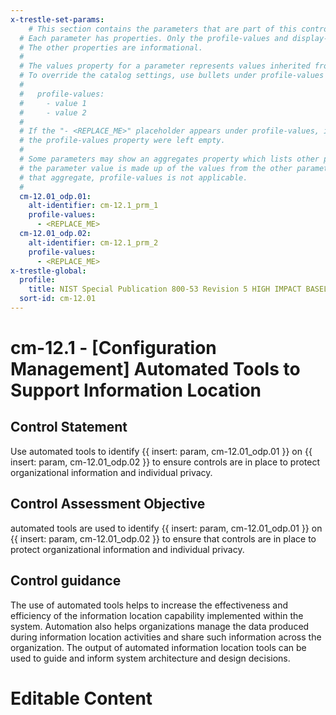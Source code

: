 ```yaml
---
x-trestle-set-params:
    # This section contains the parameters that are part of this control.
  # Each parameter has properties. Only the profile-values and display-name properties are editable.
  # The other properties are informational.
  #
  # The values property for a parameter represents values inherited from the OSCAL catalog.
  # To override the catalog settings, use bullets under profile-values as shown below:
  #
  #   profile-values:
  #     - value 1
  #     - value 2
  #
  # If the "- <REPLACE_ME>" placeholder appears under profile-values, it is the same as if
  # the profile-values property were left empty.
  #
  # Some parameters may show an aggregates property which lists other parameters. This means
  # the parameter value is made up of the values from the other parameters. For parameters
  # that aggregate, profile-values is not applicable.
  #
  cm-12.01_odp.01:
    alt-identifier: cm-12.1_prm_1
    profile-values:
      - <REPLACE_ME>
  cm-12.01_odp.02:
    alt-identifier: cm-12.1_prm_2
    profile-values:
      - <REPLACE_ME>
x-trestle-global:
  profile:
    title: NIST Special Publication 800-53 Revision 5 HIGH IMPACT BASELINE
  sort-id: cm-12.01
---
```


# cm-12.1 - \[Configuration Management\] Automated Tools to Support Information Location

## Control Statement

Use automated tools to identify {{ insert: param, cm-12.01_odp.01 }} on {{ insert: param, cm-12.01_odp.02 }} to ensure controls are in place to protect organizational information and individual privacy.

## Control Assessment Objective

automated tools are used to identify {{ insert: param, cm-12.01_odp.01 }} on {{ insert: param, cm-12.01_odp.02 }} to ensure that controls are in place to protect organizational information and individual privacy.

## Control guidance

The use of automated tools helps to increase the effectiveness and efficiency of the information location capability implemented within the system. Automation also helps organizations manage the data produced during information location activities and share such information across the organization. The output of automated information location tools can be used to guide and inform system architecture and design decisions.

# Editable Content

<!-- Make additions and edits below -->
<!-- The above represents the contents of the control as received by the profile, prior to additions. -->
<!-- If the profile makes additions to the control, they will appear below. -->
<!-- The above markdown may not be edited but you may edit the content below, and/or introduce new additions to be made by the profile. -->
<!-- If there is a yaml header at the top, parameter values may be edited. Use --set-parameters to incorporate the changes during assembly. -->
<!-- The content here will then replace what is in the profile for this control, after running profile-assemble. -->
<!-- The current profile has no added parts for this control, but you may add new ones here. -->
<!-- Each addition must have a heading either of the form ## Control my_addition_name -->
<!-- or ## Part a. (where the a. refers to one of the control statement labels.) -->
<!-- "## Control" parts are new parts added after the statement part. -->
<!-- "## Part" parts are new parts added into the top-level statement part with that label. -->
<!-- Subparts may be added with nested hash levels of the form ### My Subpart Name -->
<!-- underneath the parent ## Control or ## Part being added -->
<!-- See https://ibm.github.io/compliance-trestle/tutorials/ssp_profile_catalog_authoring/ssp_profile_catalog_authoring for guidance. -->
